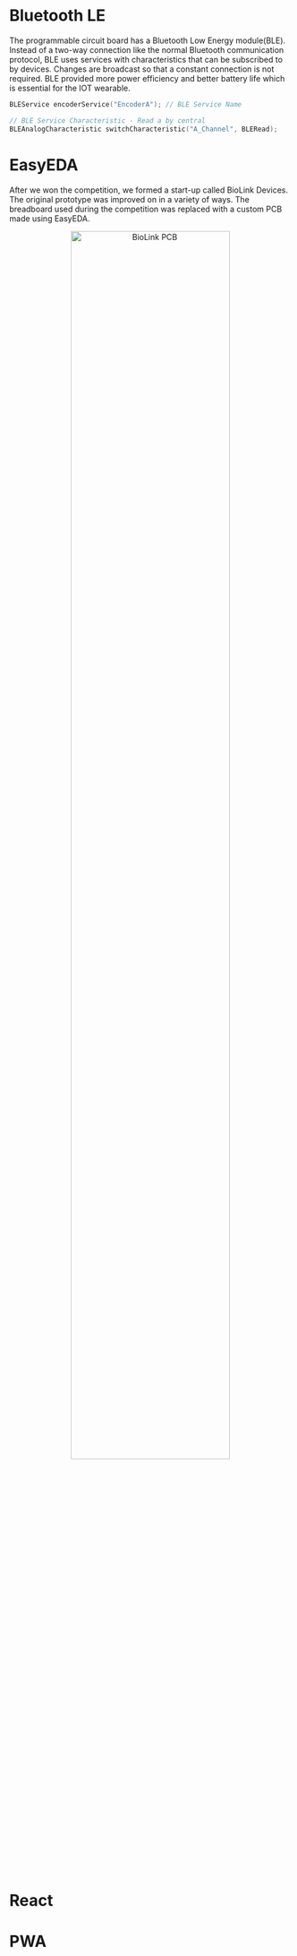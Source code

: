 # Bluetooth LE
The programmable circuit board has a Bluetooth Low Energy module(BLE). Instead of a two-way connection like the normal Bluetooth communication protocol, BLE uses services with characteristics that can be subscribed to by devices. Changes are broadcast so that a constant connection is not required. BLE provided more power efficiency and better battery life which is essential for the IOT wearable.
``` c++
BLEService encoderService("EncoderA"); // BLE Service Name

// BLE Service Characteristic - Read a by central
BLEAnalogCharacteristic switchCharacteristic("A_Channel", BLERead);
```
# EasyEDA
After we won the competition, we formed a start-up called BioLink Devices. The original prototype was improved on in a variety of ways. The breadboard used during the competition was replaced with a custom PCB made using EasyEDA.
<p align="center">
<img src="https://github.com/mkostandin/mkostandin/blob/main/biolink-pcb.gif" style="display:block;margin:auto;" alt="BioLink PCB" width="75%"/>
</p>

# React

# PWA
